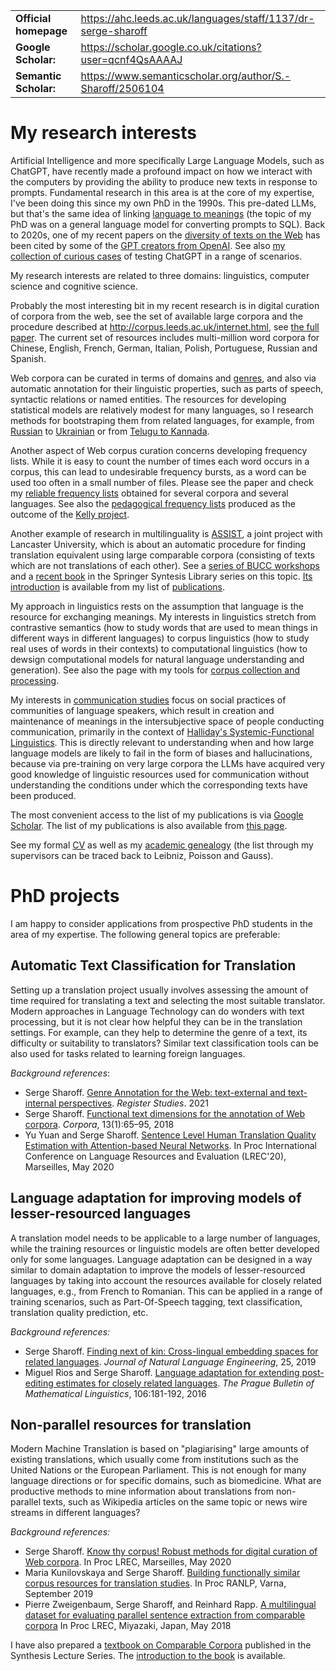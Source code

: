 |  |  |
|----|----|
| **Official homepage** | <https://ahc.leeds.ac.uk/languages/staff/1137/dr-serge-sharoff> |
| **Google Scholar:** | <https://scholar.google.co.uk/citations?user=qcnf4QsAAAAJ> |
| **Semantic Scholar:** | <https://www.semanticscholar.org/author/S.-Sharoff/2506104> |

# My research interests

Artificial Intelligence and more specifically Large Language Models,
such as ChatGPT, have recently made a profound impact on how we interact
with the computers by providing the ability to produce new texts in
response to prompts. Fundamental research in this area is at the core of
my expertise, I've been doing this since my own PhD in the 1990s. This
pre-dated LLMs, but that's the same idea of linking [language to
meanings](../publications/1999-interact.pdf) (the topic of my PhD was on
a general language model for converting prompts to SQL). Back to 2020s,
one of my recent papers on the [diversity of texts on the
Web](./publications/2020-LREC-anatomy.pdf) has been cited by some of the
[GPT creators from OpenAI](https://arxiv.org/abs/2212.14578). See also
[my collection of curious cases](./GPT-collection.html) of testing
ChatGPT in a range of scenarios.

My research interests are related to three domains: linguistics,
computer science and cognitive science.

Probably the most interesting bit in my recent research is in digital
curation of corpora from the web, see the set of available large corpora
and the procedure described at
<http://corpus.leeds.ac.uk/internet.html>, see [the full
paper](./publications/2006-ijcl-proof.pdf). The current set of resources
includes multi-million word corpora for Chinese, English, French,
German, Italian, Polish, Portuguese, Russian and Spanish.

Web corpora can be curated in terms of domains and [genres](webgenres/),
and also via automatic annotation for their linguistic properties, such
as parts of speech, syntactic relations or named entities. The resources
for developing statistical models are relatively modest for many
languages, so I research methods for bootstraping them from related
languages, for example, from
[Russian](publications/2011-dialog-sharoff-nivre.pdf) to
[Ukrainian](publications/2016-HyTra.pdf) or from [Telugu to
Kannada](./publications/2011-clia-indian.pdf).

Another aspect of Web corpus curation concerns developing frequency
lists. While it is easy to count the number of times each word occurs in
a corpus, this can lead to undesirable frequency bursts, as a word can
be used too often in a small number of files. Please see the paper and
check my [reliable frequency lists](./frqc/) obtained for several
corpora and several languages. See also the [pedagogical frequency
lists](./kelly/) produced as the outcome of the [Kelly
project](https://spraakbanken.gu.se/en/projects/kelly).

Another example of research in multilinguality is
[ASSIST](http://ucrel.lancs.ac.uk/projects/assist/), a joint project
with Lancaster University, which is about an automatic procedure for
finding translation equivalent using large comparable corpora
(consisting of texts which are not translations of each other). See a
[series of BUCC workshops](https://comparable.limsi.fr/) and a [recent
book](https://link.springer.com/book/10.1007/978-3-031-31384-4) in the
Springer Syntesis Library series on this topic. [Its
introduction](publications/2023-bucc-intro.pdf) is available from my
list of [publications](publications/).

My approach in linguistics rests on the assumption that language is the
resource for exchanging meanings. My interests in linguistics stretch
from contrastive semantics (how to study words that are used to mean
things in different ways in different languages) to corpus linguistics
(how to study real uses of words in their contexts) to computational
linguistics (how to dewsign computational models for natural language
understanding and generation). See also the page with my tools for
[corpus collection and processing](../webgenres/).

My interests in [communication studies](communication.html) focus on
social practices of communities of language speakers, which result in
creation and maintenance of meanings in the intersubjective space of
people conducting communication, primarily in the context of [Halliday's
Systemic-Functional
Linguistics](http://www.isfla.org/Systemics/definition.html). This is
directly relevant to understanding when and how large language models
are likely to fail in the form of biases and hallucinations, because via
pre-training on very large corpora the LLMs have acquired very good
knowledge of linguistic resources used for communication without
understanding the conditions under which the corresponding texts have
been produced.

The most convenient access to the list of my publications is via [Google
Scholar](https://scholar.google.com/citations?user=qcnf4QsAAAAJ&view_op=list_works&sortby=pubdate).
The list of my publications is also available from [this
page](./publications/).

See my formal [CV](cv-formal.pdf) as well as my [academic
genealogy](lineage.html) (the list through my supervisors can be traced
back to Leibniz, Poisson and Gauss).

# PhD projects

I am happy to consider applications from prospective PhD students in the
area of my expertise. The following general topics are preferable:

## Automatic Text Classification for Translation

Setting up a translation project usually involves assessing the amount
of time required for translating a text and selecting the most suitable
translator. Modern approaches in Language Technology can do wonders with
text processing, but it is not clear how helpful they can be in the
translation settings. For example, can they help to determine the genre
of a text, its difficulty or suitability to translators? Similar text
classification tools can be also used for tasks related to learning
foreign languages.

*Background references*:

- Serge Sharoff. [Genre Annotation for the Web: text-external and
  text-internal perspectives](publications/2021-register.pdf). *Register
  Studies*. 2021
- Serge Sharoff. [Functional text dimensions for the annotation of Web
  corpora](publications/2018-ftd.pdf). *Corpora*, 13(1):65–95, 2018
- Yu Yuan and Serge Sharoff. [Sentence Level Human Translation Quality
  Estimation with Attention-based Neural
  Networks](publications/2020-LREC-htqe.pdf). In Proc International
  Conference on Language Resources and Evaluation (LREC'20), Marseilles,
  May 2020

## Language adaptation for improving models of lesser-resourced languages

A translation model needs to be applicable to a large number of
languages, while the training resources or linguistic models are often
better developed only for some languages. Language adaptation can be
designed in a way similar to domain adaptation to improve the models of
lesser-resourced languages by taking into account the resources
available for closely related languages, e.g., from French to Romanian.
This can be applied in a range of training scenarios, such as
Part-Of-Speech tagging, text classification, translation quality
prediction, etc.

*Background references:*

- Serge Sharoff. [Finding next of kin: Cross-lingual embedding spaces
  for related languages](publications/2019-jnle.pdf). *Journal of
  Natural Language Engineering*, 25, 2019
- Miguel Rios and Serge Sharoff. [Language adaptation for extending
  post-editing estimates for closely related
  languages](publications/2016-pbml.pdf). *The Prague Bulletin of
  Mathematical Linguistics*, 106:181-192, 2016

## Non-parallel resources for translation

Modern Machine Translation is based on "plagiarising" large amounts of
existing translations, which usually come from institutions such as the
United Nations or the European Parliament. This is not enough for many
language directions or for specific domains, such as biomedicine. What
are productive methods to mine information about translations from
non-parallel texts, such as Wikipedia articles on the same topic or news
wire streams in different languages?

*Background references:*

- Serge Sharoff. [Know thy corpus! Robust methods for digital curation
  of Web corpora](publications/2020-LREC-anatomy.pdf). In Proc LREC,
  Marseilles, May 2020
- Maria Kunilovskaya and Serge Sharoff. [Building functionally similar
  corpus resources for translation
  studies](publications/2019-RANLP.pdf). In Proc RANLP, Varna, September
  2019
- Pierre Zweigenbaum, Serge Sharoff, and Reinhard Rapp. [A multilingual
  dataset for evaluating parallel sentence extraction from comparable
  corpora](publications/2018-lrec-bucc.pdf) In Proc LREC, Miyazaki,
  Japan, May 2018

I have also prepared a [textbook on Comparable
Corpora](https://link.springer.com/book/10.1007/978-3-031-31384-4)
published in the Synthesis Lecture Series. The [introduction to the
book](publications/2023-bucc-intro.pdf) is available.
